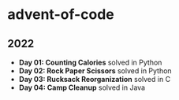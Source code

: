 # advent-of-code

## 2022
- **Day 01: Counting Calories** solved in Python
- **Day 02: Rock Paper Scissors** solved in Python
- **Day 03: Rucksack Reorganization** solved in C
- **Day 04: Camp Cleanup** solved in Java
